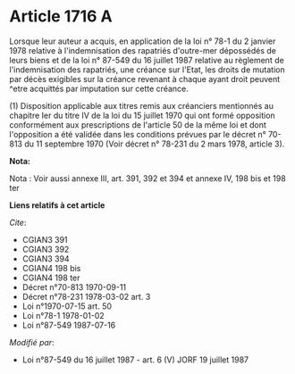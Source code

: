 # Article 1716 A

Lorsque leur auteur a acquis, en application de la loi n° 78-1 du 2 janvier 1978 relative à l'indemnisation des rapatriés
d'outre-mer dépossédés de leurs biens et de la loi n° 87-549 du 16 juillet 1987 relative au règlement de l'indemnisation des
rapatriés, une créance sur l'Etat, les droits de mutation par décès exigibles sur la créance revenant à chaque ayant droit
peuvent ^etre acquittés par imputation sur cette créance.

(1) Disposition applicable aux titres remis aux créanciers mentionnés au chapitre Ier du titre IV de la loi du 15 juillet
1970 qui ont formé opposition conformément aux prescriptions de l'article 50 de la même loi et dont l'opposition a été
validée dans les conditions prévues par le décret n° 70-813 du 11 septembre 1970 (Voir décret n° 78-231 du 2 mars 1978,
article 3).

**Nota:**

Nota : Voir aussi annexe III, art. 391, 392 et 394 et annexe IV, 198 bis et 198 ter

**Liens relatifs à cet article**

_Cite_:

  - CGIAN3 391
  - CGIAN3 392
  - CGIAN3 394
  - CGIAN4 198 bis
  - CGIAN4 198 ter
  - Décret n°70-813 1970-09-11
  - Décret n°78-231 1978-03-02 art. 3
  - Loi n°1970-07-15 art. 50
  - Loi n°78-1 1978-01-02
  - Loi n°87-549 1987-07-16

_Modifié par_:

  - Loi n°87-549 du 16 juillet 1987 - art. 6 (V) JORF 19 juillet 1987

